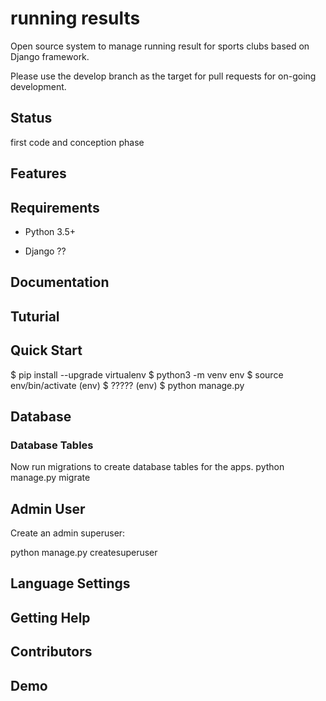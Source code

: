 # running results
Open source system to manage running result for sports clubs based on Django framework.

Please use the develop branch as the target for pull requests for on-going development.

## Status
first code and conception phase

## Features

## Requirements

* Python 3.5+
+ Django ??

## Documentation

## Tuturial

## Quick Start
$ pip install --upgrade virtualenv
$ python3 -m venv env
$ source env/bin/activate
(env) $ ?????
(env) $ python manage.py

## Database

### Database Tables
Now run migrations to create database tables for the apps.
python manage.py migrate

## Admin User
Create an admin superuser:

python manage.py createsuperuser

## Language Settings

## Getting Help

## Contributors

## Demo


